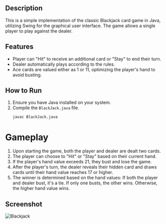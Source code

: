 
## Description
This is a simple implementation of the classic Blackjack card game in Java, utilizing Swing for the graphical user interface. The game allows a single player to play against the dealer.

## Features
- Player can "Hit" to receive an additional card or "Stay" to end their turn.
- Dealer automatically plays according to the rules.
- Ace cards are valued either as 1 or 11, optimizing the player's hand to avoid busting.

## How to Run
1. Ensure you have Java installed on your system.
2. Compile the `BlackJack.java` file.
   ```bash
   javac BlackJack.java
   ```
# Gameplay
1. Upon starting the game, both the player and dealer are dealt two cards.
2. The player can choose to "Hit" or "Stay" based on their current hand.
3. If the player's hand value exceeds 21, they bust and lose the game.
4. After the player's turn, the dealer reveals their hidden card and draws cards until their hand value reaches 17 or higher.
5. The winner is determined based on the hand values:
      If both the player and dealer bust, it's a tie.
      If only one busts, the other wins.
      Otherwise, the higher hand value wins.

## Screenshot

![Blackjack](https://github.com/MeGaTroNOO7/BlackJack/assets/98184459/c77b0b67-5d63-4afe-bf69-5e3d68462931)
